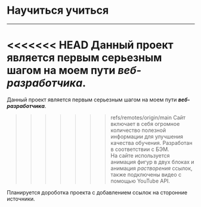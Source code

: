 # Научиться учиться

---

<<<<<<< HEAD
Данный проект является первым серьезным шагом на моем пути ***веб-разработчика***.  
=======
Данный проект является первым серьезным шагом на моем пути ***веб- разработчика***.  
>>>>>>> refs/remotes/origin/main
Сайт включает в себя огромное количество полезной информации для улучшения качества обучения. Разработан в соответствии с БЭМ.  
На сайте используется анимация фигур в двух блоках и анимация *растворения* ссылок, также подключены видео с помощью YouTube API.  

Планируется дороботка проекта с добавлением ссылок на сторонние источники.